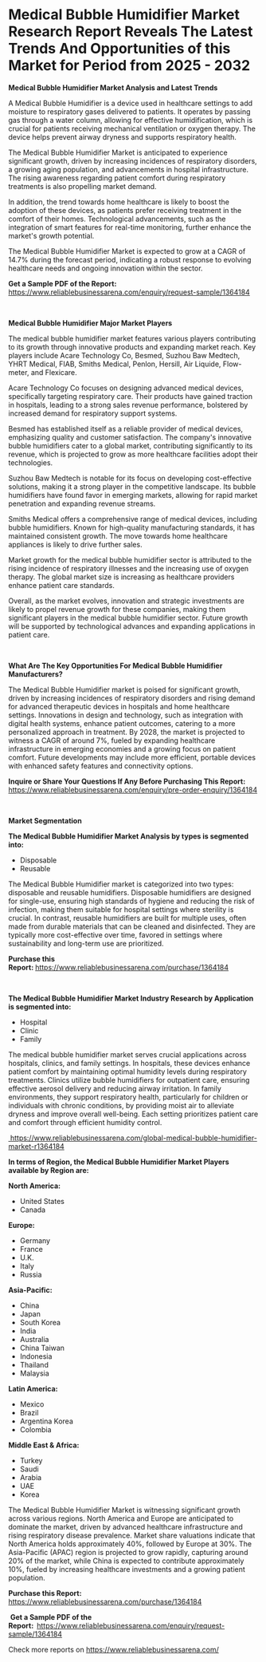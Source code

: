 <p><h1>Medical Bubble Humidifier Market Research Report Reveals The Latest Trends And Opportunities of this Market for Period from 2025 - 2032</h1></p><p><strong>Medical Bubble Humidifier Market Analysis and Latest Trends</strong></p>
<p><p>A Medical Bubble Humidifier is a device used in healthcare settings to add moisture to respiratory gases delivered to patients. It operates by passing gas through a water column, allowing for effective humidification, which is crucial for patients receiving mechanical ventilation or oxygen therapy. The device helps prevent airway dryness and supports respiratory health.</p><p>The Medical Bubble Humidifier Market is anticipated to experience significant growth, driven by increasing incidences of respiratory disorders, a growing aging population, and advancements in hospital infrastructure. The rising awareness regarding patient comfort during respiratory treatments is also propelling market demand. </p><p>In addition, the trend towards home healthcare is likely to boost the adoption of these devices, as patients prefer receiving treatment in the comfort of their homes. Technological advancements, such as the integration of smart features for real-time monitoring, further enhance the market's growth potential. </p><p>The Medical Bubble Humidifier Market is expected to grow at a CAGR of 14.7% during the forecast period, indicating a robust response to evolving healthcare needs and ongoing innovation within the sector.</p></p>
<p><strong>Get a Sample PDF of the Report:&nbsp;</strong> <a href="https://www.reliablebusinessarena.com/enquiry/request-sample/1364184?utm_campaign=2396&utm_medium=2&utm_source=Github&utm_content=ia&utm_term=05032025&utm_id=medical-bubble-humidifier">https://www.reliablebusinessarena.com/enquiry/request-sample/1364184</a></p>
<p>&nbsp;</p>
<p><strong>Medical Bubble Humidifier Major Market Players</strong></p>
<p><p>The medical bubble humidifier market features various players contributing to its growth through innovative products and expanding market reach. Key players include Acare Technology Co, Besmed, Suzhou Baw Medtech, YHRT Medical, FIAB, Smiths Medical, Penlon, Hersill, Air Liquide, Flow-meter, and Flexicare. </p><p>Acare Technology Co focuses on designing advanced medical devices, specifically targeting respiratory care. Their products have gained traction in hospitals, leading to a strong sales revenue performance, bolstered by increased demand for respiratory support systems.</p><p>Besmed has established itself as a reliable provider of medical devices, emphasizing quality and customer satisfaction. The company's innovative bubble humidifiers cater to a global market, contributing significantly to its revenue, which is projected to grow as more healthcare facilities adopt their technologies.</p><p>Suzhou Baw Medtech is notable for its focus on developing cost-effective solutions, making it a strong player in the competitive landscape. Its bubble humidifiers have found favor in emerging markets, allowing for rapid market penetration and expanding revenue streams.</p><p>Smiths Medical offers a comprehensive range of medical devices, including bubble humidifiers. Known for high-quality manufacturing standards, it has maintained consistent growth. The move towards home healthcare appliances is likely to drive further sales.</p><p>Market growth for the medical bubble humidifier sector is attributed to the rising incidence of respiratory illnesses and the increasing use of oxygen therapy. The global market size is increasing as healthcare providers enhance patient care standards.</p><p>Overall, as the market evolves, innovation and strategic investments are likely to propel revenue growth for these companies, making them significant players in the medical bubble humidifier sector. Future growth will be supported by technological advances and expanding applications in patient care.</p></p>
<p>&nbsp;</p>
<p><strong>What Are The Key Opportunities For Medical Bubble Humidifier Manufacturers?</strong></p>
<p><p>The Medical Bubble Humidifier market is poised for significant growth, driven by increasing incidences of respiratory disorders and rising demand for advanced therapeutic devices in hospitals and home healthcare settings. Innovations in design and technology, such as integration with digital health systems, enhance patient outcomes, catering to a more personalized approach in treatment. By 2028, the market is projected to witness a CAGR of around 7%, fueled by expanding healthcare infrastructure in emerging economies and a growing focus on patient comfort. Future developments may include more efficient, portable devices with enhanced safety features and connectivity options.</p></p>
<p><strong>Inquire or Share Your Questions If Any Before Purchasing This Report:</strong> <a href="https://www.reliablebusinessarena.com/enquiry/pre-order-enquiry/1364184?utm_campaign=2396&utm_medium=2&utm_source=Github&utm_content=ia&utm_term=05032025&utm_id=medical-bubble-humidifier">https://www.reliablebusinessarena.com/enquiry/pre-order-enquiry/1364184</a></p>
<p>&nbsp;</p>
<p><strong>Market Segmentation</strong></p>
<p><strong>The Medical Bubble Humidifier Market Analysis by types is segmented into:</strong></p>
<p><ul><li>Disposable</li><li>Reusable</li></ul></p>
<p><p>The Medical Bubble Humidifier market is categorized into two types: disposable and reusable humidifiers. Disposable humidifiers are designed for single-use, ensuring high standards of hygiene and reducing the risk of infection, making them suitable for hospital settings where sterility is crucial. In contrast, reusable humidifiers are built for multiple uses, often made from durable materials that can be cleaned and disinfected. They are typically more cost-effective over time, favored in settings where sustainability and long-term use are prioritized.</p></p>
<p><strong>Purchase this Report:&nbsp;</strong><a href="https://www.reliablebusinessarena.com/purchase/1364184?utm_campaign=2396&utm_medium=2&utm_source=Github&utm_content=ia&utm_term=05032025&utm_id=medical-bubble-humidifier">https://www.reliablebusinessarena.com/purchase/1364184</a></p>
<p>&nbsp;</p>
<p><strong>The Medical Bubble Humidifier Market Industry Research by Application is segmented into:</strong></p>
<p><ul><li>Hospital</li><li>Clinic</li><li>Family</li></ul></p>
<p><p>The medical bubble humidifier market serves crucial applications across hospitals, clinics, and family settings. In hospitals, these devices enhance patient comfort by maintaining optimal humidity levels during respiratory treatments. Clinics utilize bubble humidifiers for outpatient care, ensuring effective aerosol delivery and reducing airway irritation. In family environments, they support respiratory health, particularly for children or individuals with chronic conditions, by providing moist air to alleviate dryness and improve overall well-being. Each setting prioritizes patient care and comfort through efficient humidity control.</p></p>
<p><a href="https://www.reliablebusinessarena.com/global-medical-bubble-humidifier-market-r1364184?utm_campaign=2396&utm_medium=2&utm_source=Github&utm_content=ia&utm_term=05032025&utm_id=medical-bubble-humidifier">&nbsp;https://www.reliablebusinessarena.com/global-medical-bubble-humidifier-market-r1364184</a></p>
<p><strong>In terms of Region, the Medical Bubble Humidifier Market Players available by Region are:</strong></p>
<p>
    <p> <strong> North America: </strong>
        <ul>
            <li>United States</li>
            <li>Canada</li>
        </ul>
        </p> 
    <p> <strong> Europe: </strong>
        <ul>
            <li>Germany</li>
            <li>France</li>
            <li>U.K.</li>
            <li>Italy</li>
            <li>Russia</li>
        </ul>
        </p> 
    <p> <strong> Asia-Pacific: </strong>
        <ul>
            <li>China</li>
            <li>Japan</li>
            <li>South Korea</li>
            <li>India</li>
            <li>Australia</li>
            <li>China Taiwan</li>
            <li>Indonesia</li>
            <li>Thailand</li>
            <li>Malaysia</li>
        </ul>
        </p> 
    <p> <strong> Latin America: </strong>
        <ul>
            <li>Mexico</li>
            <li>Brazil</li>
            <li>Argentina Korea</li>
            <li>Colombia</li>
        </ul>
        </p> 
    <p> <strong> Middle East & Africa: </strong>
        <ul>
            <li>Turkey</li>
            <li>Saudi</li>
            <li>Arabia</li>
            <li>UAE</li>
            <li>Korea</li>
        </ul>
    </p>
    </p>
<p><p>The Medical Bubble Humidifier Market is witnessing significant growth across various regions. North America and Europe are anticipated to dominate the market, driven by advanced healthcare infrastructure and rising respiratory disease prevalence. Market share valuations indicate that North America holds approximately 40%, followed by Europe at 30%. The Asia-Pacific (APAC) region is projected to grow rapidly, capturing around 20% of the market, while China is expected to contribute approximately 10%, fueled by increasing healthcare investments and a growing patient population.</p></p>
<p><strong>Purchase this Report: </strong><a href="https://www.reliablebusinessarena.com/purchase/1364184?utm_campaign=2396&utm_medium=2&utm_source=Github&utm_content=ia&utm_term=05032025&utm_id=medical-bubble-humidifier">https://www.reliablebusinessarena.com/purchase/1364184</a></p>
<p>&nbsp;<strong>Get a Sample PDF of the Report:&nbsp;&nbsp;</strong><a href="https://www.reliablebusinessarena.com/enquiry/request-sample/1364184?utm_campaign=2396&utm_medium=2&utm_source=Github&utm_content=ia&utm_term=05032025&utm_id=medical-bubble-humidifier">https://www.reliablebusinessarena.com/enquiry/request-sample/1364184</a></p>
<p><strong></strong></p>
<p>Check more reports on <a href="https://www.reliablebusinessarena.com/?utm_campaign=2396&utm_medium=2&utm_source=Github&utm_content=ia&utm_term=05032025&utm_id=medical-bubble-humidifier">https://www.reliablebusinessarena.com/</a></p>
